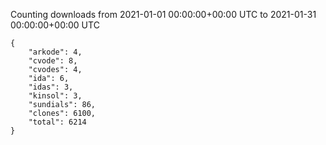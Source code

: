 
Counting downloads from 2021-01-01 00:00:00+00:00 UTC to 2021-01-31 00:00:00+00:00 UTC

```
{
    "arkode": 4,
    "cvode": 8,
    "cvodes": 4,
    "ida": 6,
    "idas": 3,
    "kinsol": 3,
    "sundials": 86,
    "clones": 6100,
    "total": 6214
}
```
